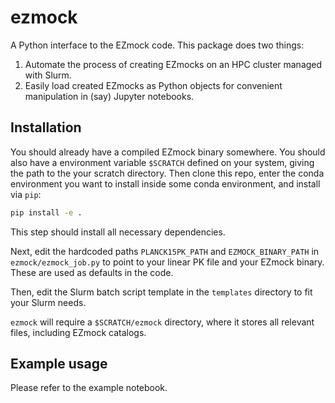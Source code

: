 # ezmock

A Python interface to the EZmock code.
This package does two things:
1. Automate the process of creating EZmocks on an HPC cluster managed with Slurm.
2. Easily load created EZmocks as Python objects for convenient manipulation in (say) Jupyter notebooks.


## Installation

You should already have a compiled EZmock binary somewhere.
You should also have a environment variable `$SCRATCH` defined on your system,
giving the path to the your scratch directory.
Then clone this repo,
enter the conda environment you want to install inside some conda environment,
and install via `pip`:
```bash
pip install -e .
```
This step should install all necessary dependencies.

Next, edit the hardcoded paths `PLANCK15PK_PATH` and `EZMOCK_BINARY_PATH` in `ezmock/ezmock_job.py`
to point to your linear PK file
and your EZmock binary.
These are used as defaults in the code.

Then, edit the Slurm batch script template in the `templates` directory to fit
your Slurm needs.

`ezmock` will require a `$SCRATCH/ezmock` directory,
where it stores all relevant files,
including EZmock catalogs.


## Example usage

Please refer to the example notebook.
